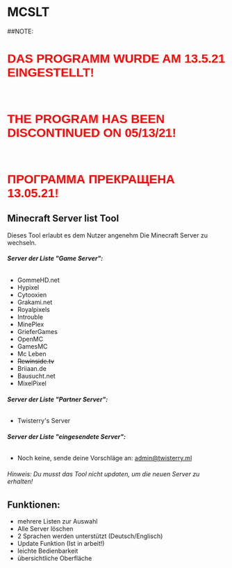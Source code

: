 # MCSLT

##NOTE: <h1 style="color:red;font-family:arial">DAS PROGRAMM WURDE AM 13.5.21 EINGESTELLT!</h1>
<br>
<h1 style="color:red;font-family:arial">THE PROGRAM HAS BEEN DISCONTINUED ON 05/13/21!</h1>
<br>
<h1 style="color:red;font-family:arial">ПРОГРАММА ПРЕКРАЩЕНА 13.05.21!</h1>

## Minecraft Server list Tool
Dieses Tool erlaubt es dem Nutzer angenehm Die Minecraft Server zu wechseln.  
###### __Server der Liste "Game Server":__
+ GommeHD.net
+ Hypixel
+ Cytooxien
+ Grakami.net
+ Royalpixels
+ Introuble
+ MinePlex
+ GrieferGames
+ OpenMC
+ GamesMC
+ Mc Leben
+ ~~Rewinside.tv~~
+ Briiaan.de
+ Bausucht.net
+ MixelPixel
###### __Server der Liste "Partner Server":__
+ Twisterry's Server
###### __Server der Liste "eingesendete Server":__
+ Noch keine, sende deine Vorschläge an: admin@twisterry.ml
###### Hinweis: Du musst das Tool nicht updaten, um die neuen Server zu erhalten!
## Funktionen:
+ mehrere Listen zur Auswahl
+ Alle Server löschen
+ 2 Sprachen werden unterstützt (Deutsch/Englisch)
+ Update Funktion (Ist in arbeit!)
+ leichte Bedienbarkeit
+ übersichtliche Oberfläche

